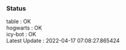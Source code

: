 ### Status


table : OK  
hogwarts : OK  
icy-bot : OK  
Latest Update : 2022-04-17 07:08:27.865424
